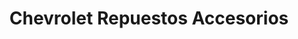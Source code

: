 ---
title: "Chevrolet Repuestos Accesorios"
url: /ciudad-autonoma-de-buenos-aires/chevrolet-repuestos-accesorios/
shop: piezas de automóviles
---